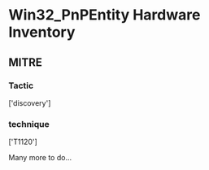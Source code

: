# Win32_PnPEntity Hardware Inventory

## MITRE

### Tactic
['discovery']

### technique
['T1120']

Many more to do...
